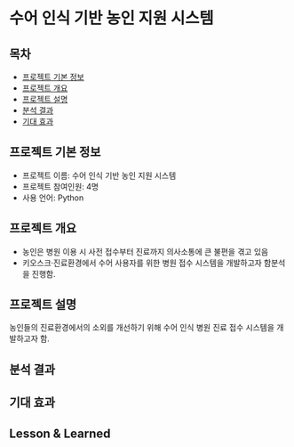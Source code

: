 # 수어 인식 기반 농인 지원 시스템

## 목차
  - [프로젝트 기본 정보](#프로젝트-기본-정보)
  - [프로젝트 개요](#프로젝트-개요)
  - [프로젝트 설명](#프로젝트-설명)
  - [분석 결과](#분석-결과)
  - [기대 효과](#기대-효과)

## 프로젝트 기본 정보
- 프로젝트 이름: 수어 인식 기반 농인 지원 시스템
- 프로젝트 참여인원: 4명
- 사용 언어: Python

## 프로젝트 개요
- 농인은 병원 이용 시 사전 접수부터 진료까지 의사소통에 큰 불편을 겪고 있음
- 키오스크·진료환경에서 수어 사용자를 위한 병원 접수 시스템을 개발하고자 함분석을 진행함.

## 프로젝트 설명
농인들의 진료환경에서의 소외를 개선하기 위해 수어 인식 병원 진료 접수 시스템을 개발하고자 함.

## 분석 결과


## 기대 효과


## Lesson & Learned
